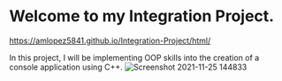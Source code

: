 # Welcome to my Integration Project.

https://amlopez5841.github.io/Integration-Project/html/

In this project, I will be implementing OOP skills into the creation of a console application using C++. 
![Screenshot 2021-11-25 144833](https://user-images.githubusercontent.com/74120068/143496059-7f51e6f5-1775-4d9d-a446-c4d41ed59a19.png)

